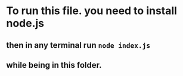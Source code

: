 # To run this file. you need to install node.js

## then in any terminal run `node index.js` 
## while being in this folder.
